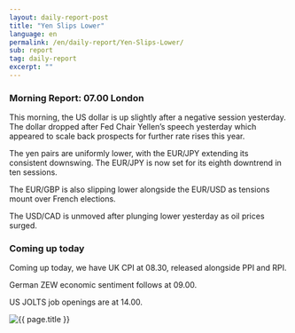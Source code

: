 ```yaml
---
layout: daily-report-post
title: "Yen Slips Lower"
language: en
permalink: /en/daily-report/Yen-Slips-Lower/
sub: report
tag: daily-report
excerpt: ""
---
```

### Morning Report: 07.00 London

This morning, the US dollar is up slightly after a negative session yesterday. The dollar dropped after Fed Chair Yellen’s speech yesterday which appeared to scale back prospects for further rate rises this year.

The yen pairs are uniformly lower, with the EUR/JPY extending its consistent downswing. The EUR/JPY is now set for its eighth downtrend in ten sessions.

The EUR/GBP is also slipping lower alongside the EUR/USD as tensions mount over French elections.

The USD/CAD is unmoved after plunging lower yesterday as oil prices surged.

### Coming up today

Coming up today, we have UK CPI at 08.30, released alongside PPI and RPI.

German ZEW economic sentiment follows at 09.00.

US JOLTS job openings are at 14.00.

<p><img src="{{ "/assets/images/daily-report/11-apr-17.jpg" | relative_url }}" alt="{{ page.title }}" title="{{ page.title }}"></p>